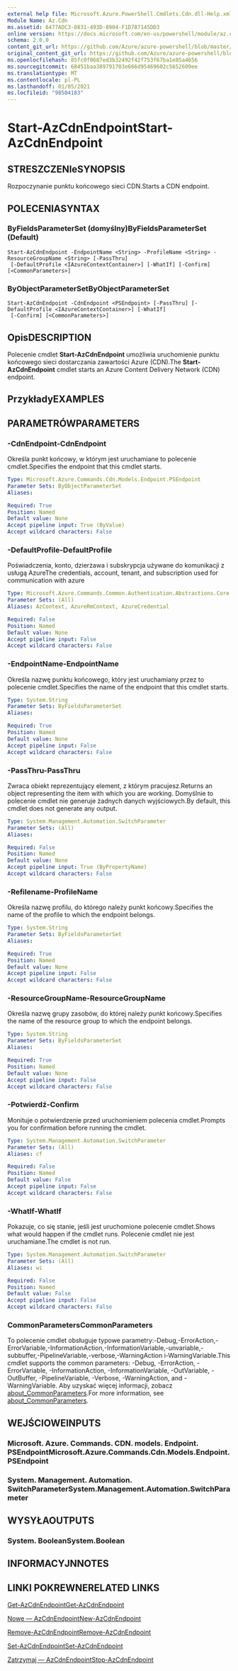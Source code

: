 ```yaml
---
external help file: Microsoft.Azure.PowerShell.Cmdlets.Cdn.dll-Help.xml
Module Name: Az.Cdn
ms.assetid: 6477ADC3-0831-493D-8904-F1D787145DD3
online version: https://docs.microsoft.com/en-us/powershell/module/az.cdn/start-azcdnendpoint
schema: 2.0.0
content_git_url: https://github.com/Azure/azure-powershell/blob/master/src/Cdn/Cdn/help/Start-AzCdnEndpoint.md
original_content_git_url: https://github.com/Azure/azure-powershell/blob/master/src/Cdn/Cdn/help/Start-AzCdnEndpoint.md
ms.openlocfilehash: 85fc0f0687ed3b32492f42f753f67ba1e85a4656
ms.sourcegitcommit: 68451baa389791703e666d95469602c5652609ee
ms.translationtype: MT
ms.contentlocale: pl-PL
ms.lasthandoff: 01/05/2021
ms.locfileid: "98504183"
---
```

# <span data-ttu-id="0726f-101">Start-AzCdnEndpoint</span><span class="sxs-lookup"><span data-stu-id="0726f-101">Start-AzCdnEndpoint</span></span>

## <span data-ttu-id="0726f-102">STRESZCZENIe</span><span class="sxs-lookup"><span data-stu-id="0726f-102">SYNOPSIS</span></span>
<span data-ttu-id="0726f-103">Rozpoczynanie punktu końcowego sieci CDN.</span><span class="sxs-lookup"><span data-stu-id="0726f-103">Starts a CDN endpoint.</span></span>

## <span data-ttu-id="0726f-104">POLECENIA</span><span class="sxs-lookup"><span data-stu-id="0726f-104">SYNTAX</span></span>

### <span data-ttu-id="0726f-105">ByFieldsParameterSet (domyślny)</span><span class="sxs-lookup"><span data-stu-id="0726f-105">ByFieldsParameterSet (Default)</span></span>
```
Start-AzCdnEndpoint -EndpointName <String> -ProfileName <String> -ResourceGroupName <String> [-PassThru]
 [-DefaultProfile <IAzureContextContainer>] [-WhatIf] [-Confirm] [<CommonParameters>]
```

### <span data-ttu-id="0726f-106">ByObjectParameterSet</span><span class="sxs-lookup"><span data-stu-id="0726f-106">ByObjectParameterSet</span></span>
```
Start-AzCdnEndpoint -CdnEndpoint <PSEndpoint> [-PassThru] [-DefaultProfile <IAzureContextContainer>] [-WhatIf]
 [-Confirm] [<CommonParameters>]
```

## <span data-ttu-id="0726f-107">Opis</span><span class="sxs-lookup"><span data-stu-id="0726f-107">DESCRIPTION</span></span>
<span data-ttu-id="0726f-108">Polecenie cmdlet **Start-AzCdnEndpoint** umożliwia uruchomienie punktu końcowego sieci dostarczania zawartości Azure (CDN).</span><span class="sxs-lookup"><span data-stu-id="0726f-108">The **Start-AzCdnEndpoint** cmdlet starts an Azure Content Delivery Network (CDN) endpoint.</span></span>

## <span data-ttu-id="0726f-109">Przykłady</span><span class="sxs-lookup"><span data-stu-id="0726f-109">EXAMPLES</span></span>

## <span data-ttu-id="0726f-110">PARAMETRÓW</span><span class="sxs-lookup"><span data-stu-id="0726f-110">PARAMETERS</span></span>

### <span data-ttu-id="0726f-111">-CdnEndpoint</span><span class="sxs-lookup"><span data-stu-id="0726f-111">-CdnEndpoint</span></span>
<span data-ttu-id="0726f-112">Określa punkt końcowy, w którym jest uruchamiane to polecenie cmdlet.</span><span class="sxs-lookup"><span data-stu-id="0726f-112">Specifies the endpoint that this cmdlet starts.</span></span>

```yaml
Type: Microsoft.Azure.Commands.Cdn.Models.Endpoint.PSEndpoint
Parameter Sets: ByObjectParameterSet
Aliases:

Required: True
Position: Named
Default value: None
Accept pipeline input: True (ByValue)
Accept wildcard characters: False
```

### <span data-ttu-id="0726f-113">-DefaultProfile</span><span class="sxs-lookup"><span data-stu-id="0726f-113">-DefaultProfile</span></span>
<span data-ttu-id="0726f-114">Poświadczenia, konto, dzierżawa i subskrypcja używane do komunikacji z usługą Azure</span><span class="sxs-lookup"><span data-stu-id="0726f-114">The credentials, account, tenant, and subscription used for communication with azure</span></span>

```yaml
Type: Microsoft.Azure.Commands.Common.Authentication.Abstractions.Core.IAzureContextContainer
Parameter Sets: (All)
Aliases: AzContext, AzureRmContext, AzureCredential

Required: False
Position: Named
Default value: None
Accept pipeline input: False
Accept wildcard characters: False
```

### <span data-ttu-id="0726f-115">-EndpointName</span><span class="sxs-lookup"><span data-stu-id="0726f-115">-EndpointName</span></span>
<span data-ttu-id="0726f-116">Określa nazwę punktu końcowego, który jest uruchamiany przez to polecenie cmdlet.</span><span class="sxs-lookup"><span data-stu-id="0726f-116">Specifies the name of the endpoint that this cmdlet starts.</span></span>

```yaml
Type: System.String
Parameter Sets: ByFieldsParameterSet
Aliases:

Required: True
Position: Named
Default value: None
Accept pipeline input: False
Accept wildcard characters: False
```

### <span data-ttu-id="0726f-117">-PassThru</span><span class="sxs-lookup"><span data-stu-id="0726f-117">-PassThru</span></span>
<span data-ttu-id="0726f-118">Zwraca obiekt reprezentujący element, z którym pracujesz.</span><span class="sxs-lookup"><span data-stu-id="0726f-118">Returns an object representing the item with which you are working.</span></span>
<span data-ttu-id="0726f-119">Domyślnie to polecenie cmdlet nie generuje żadnych danych wyjściowych.</span><span class="sxs-lookup"><span data-stu-id="0726f-119">By default, this cmdlet does not generate any output.</span></span>

```yaml
Type: System.Management.Automation.SwitchParameter
Parameter Sets: (All)
Aliases:

Required: False
Position: Named
Default value: None
Accept pipeline input: True (ByPropertyName)
Accept wildcard characters: False
```

### <span data-ttu-id="0726f-120">-Refilename</span><span class="sxs-lookup"><span data-stu-id="0726f-120">-ProfileName</span></span>
<span data-ttu-id="0726f-121">Określa nazwę profilu, do którego należy punkt końcowy.</span><span class="sxs-lookup"><span data-stu-id="0726f-121">Specifies the name of the profile to which the endpoint belongs.</span></span>

```yaml
Type: System.String
Parameter Sets: ByFieldsParameterSet
Aliases:

Required: True
Position: Named
Default value: None
Accept pipeline input: False
Accept wildcard characters: False
```

### <span data-ttu-id="0726f-122">-ResourceGroupName</span><span class="sxs-lookup"><span data-stu-id="0726f-122">-ResourceGroupName</span></span>
<span data-ttu-id="0726f-123">Określa nazwę grupy zasobów, do której należy punkt końcowy.</span><span class="sxs-lookup"><span data-stu-id="0726f-123">Specifies the name of the resource group to which the endpoint belongs.</span></span>

```yaml
Type: System.String
Parameter Sets: ByFieldsParameterSet
Aliases:

Required: True
Position: Named
Default value: None
Accept pipeline input: False
Accept wildcard characters: False
```

### <span data-ttu-id="0726f-124">-Potwierdź</span><span class="sxs-lookup"><span data-stu-id="0726f-124">-Confirm</span></span>
<span data-ttu-id="0726f-125">Monituje o potwierdzenie przed uruchomieniem polecenia cmdlet.</span><span class="sxs-lookup"><span data-stu-id="0726f-125">Prompts you for confirmation before running the cmdlet.</span></span>

```yaml
Type: System.Management.Automation.SwitchParameter
Parameter Sets: (All)
Aliases: cf

Required: False
Position: Named
Default value: False
Accept pipeline input: False
Accept wildcard characters: False
```

### <span data-ttu-id="0726f-126">-WhatIf</span><span class="sxs-lookup"><span data-stu-id="0726f-126">-WhatIf</span></span>
<span data-ttu-id="0726f-127">Pokazuje, co się stanie, jeśli jest uruchomione polecenie cmdlet.</span><span class="sxs-lookup"><span data-stu-id="0726f-127">Shows what would happen if the cmdlet runs.</span></span>
<span data-ttu-id="0726f-128">Polecenie cmdlet nie jest uruchamiane.</span><span class="sxs-lookup"><span data-stu-id="0726f-128">The cmdlet is not run.</span></span>

```yaml
Type: System.Management.Automation.SwitchParameter
Parameter Sets: (All)
Aliases: wi

Required: False
Position: Named
Default value: False
Accept pipeline input: False
Accept wildcard characters: False
```

### <span data-ttu-id="0726f-129">CommonParameters</span><span class="sxs-lookup"><span data-stu-id="0726f-129">CommonParameters</span></span>
<span data-ttu-id="0726f-130">To polecenie cmdlet obsługuje typowe parametry:-Debug,-ErrorAction,-ErrorVariable,-InformationAction,-InformationVariable,-unvariable,-subbuffer,-PipelineVariable,-verbose,-WarningAction i-WarningVariable.</span><span class="sxs-lookup"><span data-stu-id="0726f-130">This cmdlet supports the common parameters: -Debug, -ErrorAction, -ErrorVariable, -InformationAction, -InformationVariable, -OutVariable, -OutBuffer, -PipelineVariable, -Verbose, -WarningAction, and -WarningVariable.</span></span> <span data-ttu-id="0726f-131">Aby uzyskać więcej informacji, zobacz [about_CommonParameters](http://go.microsoft.com/fwlink/?LinkID=113216).</span><span class="sxs-lookup"><span data-stu-id="0726f-131">For more information, see [about_CommonParameters](http://go.microsoft.com/fwlink/?LinkID=113216).</span></span>

## <span data-ttu-id="0726f-132">WEJŚCIOWE</span><span class="sxs-lookup"><span data-stu-id="0726f-132">INPUTS</span></span>

### <span data-ttu-id="0726f-133">Microsoft. Azure. Commands. CDN. models. Endpoint. PSEndpoint</span><span class="sxs-lookup"><span data-stu-id="0726f-133">Microsoft.Azure.Commands.Cdn.Models.Endpoint.PSEndpoint</span></span>

### <span data-ttu-id="0726f-134">System. Management. Automation. SwitchParameter</span><span class="sxs-lookup"><span data-stu-id="0726f-134">System.Management.Automation.SwitchParameter</span></span>

## <span data-ttu-id="0726f-135">WYSYŁA</span><span class="sxs-lookup"><span data-stu-id="0726f-135">OUTPUTS</span></span>

### <span data-ttu-id="0726f-136">System. Boolean</span><span class="sxs-lookup"><span data-stu-id="0726f-136">System.Boolean</span></span>

## <span data-ttu-id="0726f-137">INFORMACYJN</span><span class="sxs-lookup"><span data-stu-id="0726f-137">NOTES</span></span>

## <span data-ttu-id="0726f-138">LINKI POKREWNE</span><span class="sxs-lookup"><span data-stu-id="0726f-138">RELATED LINKS</span></span>

[<span data-ttu-id="0726f-139">Get-AzCdnEndpoint</span><span class="sxs-lookup"><span data-stu-id="0726f-139">Get-AzCdnEndpoint</span></span>](./Get-AzCdnEndpoint.md)

[<span data-ttu-id="0726f-140">Nowe — AzCdnEndpoint</span><span class="sxs-lookup"><span data-stu-id="0726f-140">New-AzCdnEndpoint</span></span>](./New-AzCdnEndpoint.md)

[<span data-ttu-id="0726f-141">Remove-AzCdnEndpoint</span><span class="sxs-lookup"><span data-stu-id="0726f-141">Remove-AzCdnEndpoint</span></span>](./Remove-AzCdnEndpoint.md)

[<span data-ttu-id="0726f-142">Set-AzCdnEndpoint</span><span class="sxs-lookup"><span data-stu-id="0726f-142">Set-AzCdnEndpoint</span></span>](./Set-AzCdnEndpoint.md)

[<span data-ttu-id="0726f-143">Zatrzymaj — AzCdnEndpoint</span><span class="sxs-lookup"><span data-stu-id="0726f-143">Stop-AzCdnEndpoint</span></span>](./Stop-AzCdnEndpoint.md)


